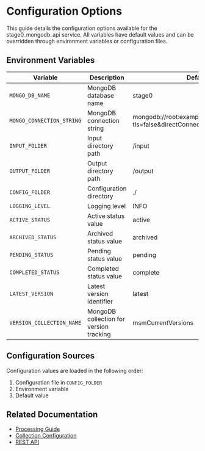 # Configuration Options

This guide details the configuration options available for the stage0_mongodb_api service. All variables have default values and can be overridden through environment variables or configuration files.

## Environment Variables

| Variable | Description | Default |
|----------|-------------|---------|
| `MONGO_DB_NAME` | MongoDB database name | stage0 |
| `MONGO_CONNECTION_STRING` | MongoDB connection string | mongodb://root:example@localhost:27017/?tls=false&directConnection=true |
| `INPUT_FOLDER` | Input directory path | /input |
| `OUTPUT_FOLDER` | Output directory path | /output |
| `CONFIG_FOLDER` | Configuration directory | ./ |
| `LOGGING_LEVEL` | Logging level | INFO |
| `ACTIVE_STATUS` | Active status value | active |
| `ARCHIVED_STATUS` | Archived status value | archived |
| `PENDING_STATUS` | Pending status value | pending |
| `COMPLETED_STATUS` | Completed status value | complete |
| `LATEST_VERSION` | Latest version identifier | latest |
| `VERSION_COLLECTION_NAME` | MongoDB collection for version tracking | msmCurrentVersions |

## Configuration Sources

Configuration values are loaded in the following order:
1. Configuration file in `CONFIG_FOLDER`
2. Environment variable
3. Default value

## Related Documentation
- [Processing Guide](processing.md)
- [Collection Configuration](collection_config.md)
- [REST API](./openapi.yaml) 